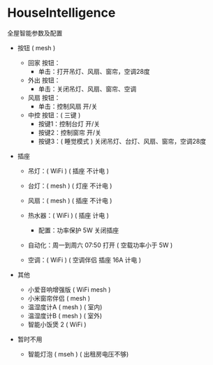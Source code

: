 # HouseIntelligence
全屋智能参数及配置

* 按钮 ( mesh )

  * 回家 按钮：
    * 单击：打开吊灯、风扇、窗帘，空调28度
  * 外出 按钮：
    * 单击：关闭吊灯、风扇、窗帘、空调
  * 风扇 按钮：
    * 单击：控制风扇 开/关
  * 中控 按钮：( 三键 )
    * 按键1：控制台灯 开/关
    * 按键2：控制窗帘 开/关
    * 按键3：( 睡觉模式 ) 关闭吊灯、台灯、风扇、窗帘，空调28度
* 插座

  * 吊灯：( WiFi ) ( 插座 不计电 )

  * 台灯：( mesh ) ( 灯座 不计电 )

  * 风扇：( mesh ) ( 插座 不计电 )

  * 热水器：( WiFi ) ( 插座 计电 )

    * 配置：功率保护 5W 关闭插座
  * 自动化：周一到周六 07:50 打开 ( 空载功率小于 5W )
  * 空调：( WiFi ) ( 空调伴侣 插座 16A 计电 )
* 其他

  * 小爱音响增强版 ( WiFi mesh )
  * 小米窗帘伴侣 ( mesh )
  * 温湿度计A ( mesh ) ( 室内)
  * 温湿度计B ( mesh ) ( 室外)
  * 智能小饭煲 2 ( WiFi )
* 暂时不用 
  * 智能灯泡 ( mseh ) ( 出租房电压不够)
